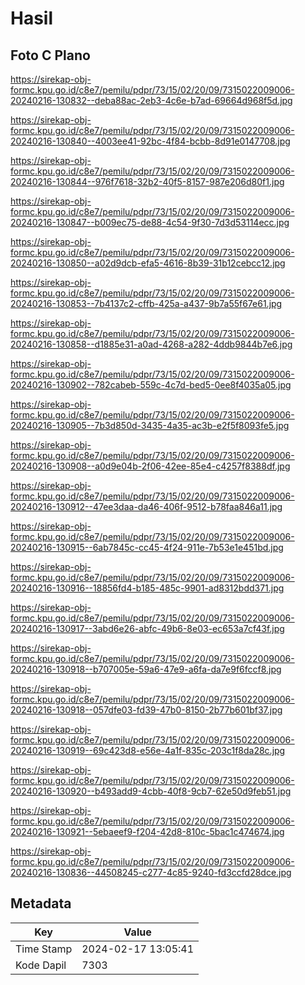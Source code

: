 # Hasil

## Foto C Plano

https://sirekap-obj-formc.kpu.go.id/c8e7/pemilu/pdpr/73/15/02/20/09/7315022009006-20240216-130832--deba88ac-2eb3-4c6e-b7ad-69664d968f5d.jpg

https://sirekap-obj-formc.kpu.go.id/c8e7/pemilu/pdpr/73/15/02/20/09/7315022009006-20240216-130840--4003ee41-92bc-4f84-bcbb-8d91e0147708.jpg

https://sirekap-obj-formc.kpu.go.id/c8e7/pemilu/pdpr/73/15/02/20/09/7315022009006-20240216-130844--976f7618-32b2-40f5-8157-987e206d80f1.jpg

https://sirekap-obj-formc.kpu.go.id/c8e7/pemilu/pdpr/73/15/02/20/09/7315022009006-20240216-130847--b009ec75-de88-4c54-9f30-7d3d53114ecc.jpg

https://sirekap-obj-formc.kpu.go.id/c8e7/pemilu/pdpr/73/15/02/20/09/7315022009006-20240216-130850--a02d9dcb-efa5-4616-8b39-31b12cebcc12.jpg

https://sirekap-obj-formc.kpu.go.id/c8e7/pemilu/pdpr/73/15/02/20/09/7315022009006-20240216-130853--7b4137c2-cffb-425a-a437-9b7a55f67e61.jpg

https://sirekap-obj-formc.kpu.go.id/c8e7/pemilu/pdpr/73/15/02/20/09/7315022009006-20240216-130858--d1885e31-a0ad-4268-a282-4ddb9844b7e6.jpg

https://sirekap-obj-formc.kpu.go.id/c8e7/pemilu/pdpr/73/15/02/20/09/7315022009006-20240216-130902--782cabeb-559c-4c7d-bed5-0ee8f4035a05.jpg

https://sirekap-obj-formc.kpu.go.id/c8e7/pemilu/pdpr/73/15/02/20/09/7315022009006-20240216-130905--7b3d850d-3435-4a35-ac3b-e2f5f8093fe5.jpg

https://sirekap-obj-formc.kpu.go.id/c8e7/pemilu/pdpr/73/15/02/20/09/7315022009006-20240216-130908--a0d9e04b-2f06-42ee-85e4-c4257f8388df.jpg

https://sirekap-obj-formc.kpu.go.id/c8e7/pemilu/pdpr/73/15/02/20/09/7315022009006-20240216-130912--47ee3daa-da46-406f-9512-b78faa846a11.jpg

https://sirekap-obj-formc.kpu.go.id/c8e7/pemilu/pdpr/73/15/02/20/09/7315022009006-20240216-130915--6ab7845c-cc45-4f24-911e-7b53e1e451bd.jpg

https://sirekap-obj-formc.kpu.go.id/c8e7/pemilu/pdpr/73/15/02/20/09/7315022009006-20240216-130916--18856fd4-b185-485c-9901-ad8312bdd371.jpg

https://sirekap-obj-formc.kpu.go.id/c8e7/pemilu/pdpr/73/15/02/20/09/7315022009006-20240216-130917--3abd6e26-abfc-49b6-8e03-ec653a7cf43f.jpg

https://sirekap-obj-formc.kpu.go.id/c8e7/pemilu/pdpr/73/15/02/20/09/7315022009006-20240216-130918--b707005e-59a6-47e9-a6fa-da7e9f6fccf8.jpg

https://sirekap-obj-formc.kpu.go.id/c8e7/pemilu/pdpr/73/15/02/20/09/7315022009006-20240216-130918--057dfe03-fd39-47b0-8150-2b77b601bf37.jpg

https://sirekap-obj-formc.kpu.go.id/c8e7/pemilu/pdpr/73/15/02/20/09/7315022009006-20240216-130919--69c423d8-e56e-4a1f-835c-203c1f8da28c.jpg

https://sirekap-obj-formc.kpu.go.id/c8e7/pemilu/pdpr/73/15/02/20/09/7315022009006-20240216-130920--b493add9-4cbb-40f8-9cb7-62e50d9feb51.jpg

https://sirekap-obj-formc.kpu.go.id/c8e7/pemilu/pdpr/73/15/02/20/09/7315022009006-20240216-130921--5ebaeef9-f204-42d8-810c-5bac1c474674.jpg

https://sirekap-obj-formc.kpu.go.id/c8e7/pemilu/pdpr/73/15/02/20/09/7315022009006-20240216-130836--44508245-c277-4c85-9240-fd3ccfd28dce.jpg


## Metadata

| Key        | Value               |
| ---------- | ------------------- |
| Time Stamp | 2024-02-17 13:05:41 |
| Kode Dapil | 7303                |



